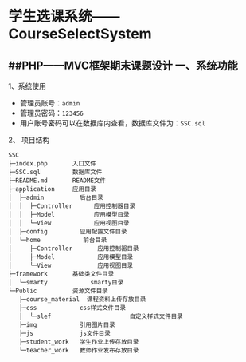 # 学生选课系统——CourseSelectSystem
##PHP——MVC框架期末课题设计
一、系统功能
---
1、系统使用
+ 管理员账号：`admin`
+ 管理员密码：`123456`
+ 用户账号密码可以在数据库内查看，数据库文件为：`SSC.sql`

2、 项目结构
```
SSC
├─index.php       入口文件
├─SSC.sql         数据库文件
├─README.md       README文件
├─application     应用目录
│  ├─admin        	后台目录
│  │  ├─Controller   	应用控制器目录
│  │  ├─Model        	应用模型目录
│  │  └─View        	应用视图目录
│  ├─config      	应用配置文件目录
│  └─home        	 前台目录
│     ├─Controller   	 应用控制器目录
│     ├─Model       	 应用模型目录
│     └─View        	 应用视图目录
├─framework       基础类文件目录
│  └─smarty		  	   smarty目录
└─Public          资源文件目录
   ├─course_material  课程资料上传存放目录
   ├─css          	css样式文件目录
   │  └─slef	                  自定义样式文件目录
   ├─img          	引用图片目录
   ├─js           	js文件目录
   ├─student_work 	学生作业上传存放目录     
   └─teacher_work 	教师作业发布存放目录
```